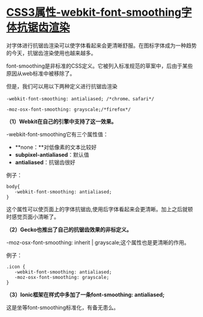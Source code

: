 # [CSS3属性-webkit-font-smoothing字体抗锯齿渲染](https://www.cnblogs.com/moqiutao/p/5291881.html)



对字体进行抗锯齿渲染可以使字体看起来会更清晰舒服。在图标字体成为一种趋势的今天，抗锯齿渲染使用也越来越多。

font-smoothing是非标准的CSS定义。它被列入标准规范的草案中，后由于某些原因从web标准中被移除了。

但是，我们可以用以下两种定义进行抗锯齿渲染

```
-webkit-font-smoothing: antialiased; /*chrome、safari*/

-moz-osx-font-smoothing: grayscale;/*firefox*/
```

**（1）Webkit在自己的引擎中支持了这一效果。**

-webkit-font-smoothing它有三个属性值：

- **none：**对低像素的文本比较好
- **subpixel-antialiased**：默认值
- **antialiased**：抗锯齿很好 

例子：

```
body{
   -webkit-font-smoothing: antialiased;
}
```

这个属性可以使页面上的字体抗锯齿,使用后字体看起来会更清晰。加上之后就顿时感觉页面小清晰了。

**（2）Gecko也推出了自己的抗锯齿效果的非标定义。**

-moz-osx-font-smoothing: inherit | grayscale;这个属性也是更清晰的作用。

例子：

```
.icon {
   -webkit-font-smoothing: antialiased;
   -moz-osx-font-smoothing: grayscale;
}
```

**（3）Ionic框架在样式中多加了一条font-smoothing: antialiased;**

这是坐等font-smoothing标准化，有备无患么。
